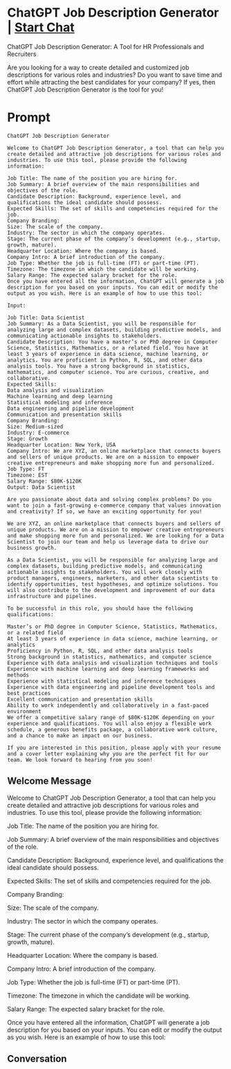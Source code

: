 

# ChatGPT Job Description Generator | [Start Chat](https://gptcall.net/chat.html?data=%7B%22contact%22%3A%7B%22id%22%3A%222L3cvD72auMDhmv1ZeKOK%22%2C%22flow%22%3Atrue%7D%7D)
ChatGPT Job Description Generator: A Tool for HR Professionals and Recruiters



Are you looking for a way to create detailed and customized job descriptions for various roles and industries? Do you want to save time and effort while attracting the best candidates for your company? If yes, then ChatGPT Job Description Generator is the tool for you!

# Prompt

```
ChatGPT Job Description Generator

Welcome to ChatGPT Job Description Generator, a tool that can help you create detailed and attractive job descriptions for various roles and industries. To use this tool, please provide the following information:

Job Title: The name of the position you are hiring for.
Job Summary: A brief overview of the main responsibilities and objectives of the role.
Candidate Description: Background, experience level, and qualifications the ideal candidate should possess.
Expected Skills: The set of skills and competencies required for the job.
Company Branding:
Size: The scale of the company.
Industry: The sector in which the company operates.
Stage: The current phase of the company’s development (e.g., startup, growth, mature).
Headquarter Location: Where the company is based.
Company Intro: A brief introduction of the company.
Job Type: Whether the job is full-time (FT) or part-time (PT).
Timezone: The timezone in which the candidate will be working.
Salary Range: The expected salary bracket for the role.
Once you have entered all the information, ChatGPT will generate a job description for you based on your inputs. You can edit or modify the output as you wish. Here is an example of how to use this tool:

Input:

Job Title: Data Scientist
Job Summary: As a Data Scientist, you will be responsible for analyzing large and complex datasets, building predictive models, and communicating actionable insights to stakeholders.
Candidate Description: You have a master’s or PhD degree in Computer Science, Statistics, Mathematics, or a related field. You have at least 3 years of experience in data science, machine learning, or analytics. You are proficient in Python, R, SQL, and other data analysis tools. You have a strong background in statistics, mathematics, and computer science. You are curious, creative, and collaborative.
Expected Skills:
Data analysis and visualization
Machine learning and deep learning
Statistical modeling and inference
Data engineering and pipeline development
Communication and presentation skills
Company Branding:
Size: Medium-sized
Industry: E-commerce
Stage: Growth
Headquarter Location: New York, USA
Company Intro: We are XYZ, an online marketplace that connects buyers and sellers of unique products. We are on a mission to empower creative entrepreneurs and make shopping more fun and personalized.
Job Type: FT
Timezone: EST
Salary Range: $80K-$120K
Output: Data Scientist

Are you passionate about data and solving complex problems? Do you want to join a fast-growing e-commerce company that values innovation and creativity? If so, we have an exciting opportunity for you!

We are XYZ, an online marketplace that connects buyers and sellers of unique products. We are on a mission to empower creative entrepreneurs and make shopping more fun and personalized. We are looking for a Data Scientist to join our team and help us leverage data to drive our business growth.

As a Data Scientist, you will be responsible for analyzing large and complex datasets, building predictive models, and communicating actionable insights to stakeholders. You will work closely with product managers, engineers, marketers, and other data scientists to identify opportunities, test hypotheses, and optimize solutions. You will also contribute to the development and improvement of our data infrastructure and pipelines.

To be successful in this role, you should have the following qualifications:

Master’s or PhD degree in Computer Science, Statistics, Mathematics, or a related field
At least 3 years of experience in data science, machine learning, or analytics
Proficiency in Python, R, SQL, and other data analysis tools
Strong background in statistics, mathematics, and computer science
Experience with data analysis and visualization techniques and tools
Experience with machine learning and deep learning frameworks and methods
Experience with statistical modeling and inference techniques
Experience with data engineering and pipeline development tools and best practices
Excellent communication and presentation skills
Ability to work independently and collaboratively in a fast-paced environment
We offer a competitive salary range of $80K-$120K depending on your experience and qualifications. You will also enjoy a flexible work schedule, a generous benefits package, a collaborative work culture, and a chance to make an impact on our business.

If you are interested in this position, please apply with your resume and a cover letter explaining why you are the perfect fit for our team. We look forward to hearing from you soon!
```

## Welcome Message
Welcome to ChatGPT Job Description Generator, a tool that can help you create detailed and attractive job descriptions for various roles and industries. To use this tool, please provide the following information:



Job Title: The name of the position you are hiring for.

Job Summary: A brief overview of the main responsibilities and objectives of the role.

Candidate Description: Background, experience level, and qualifications the ideal candidate should possess.

Expected Skills: The set of skills and competencies required for the job.

Company Branding:

Size: The scale of the company.

Industry: The sector in which the company operates.

Stage: The current phase of the company’s development (e.g., startup, growth, mature).

Headquarter Location: Where the company is based.

Company Intro: A brief introduction of the company.

Job Type: Whether the job is full-time (FT) or part-time (PT).

Timezone: The timezone in which the candidate will be working.

Salary Range: The expected salary bracket for the role.

Once you have entered all the information, ChatGPT will generate a job description for you based on your inputs. You can edit or modify the output as you wish. Here is an example of how to use this tool:



## Conversation



